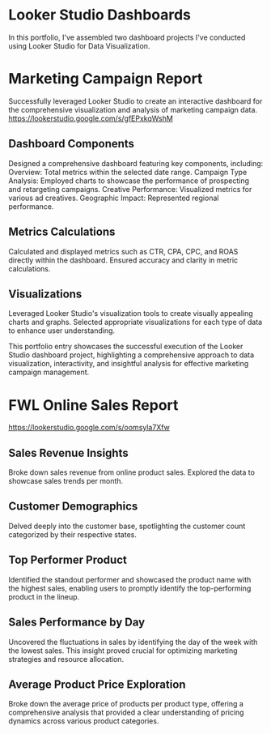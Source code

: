 # Looker Studio Dashboards
In this portfolio, I've assembled two dashboard projects I've conducted using Looker Studio for Data Visualization.

# Marketing Campaign Report 
Successfully leveraged Looker Studio to create an interactive dashboard for the comprehensive visualization and analysis of marketing campaign data.
https://lookerstudio.google.com/s/gfEPxkqWshM

## Dashboard Components
Designed a comprehensive dashboard featuring key components, including:
Overview: Total metrics within the selected date range.
Campaign Type Analysis: Employed charts to showcase the performance of prospecting and retargeting campaigns.
Creative Performance: Visualized metrics for various ad creatives.
Geographic Impact: Represented regional performance.

## Metrics Calculations
Calculated and displayed metrics such as CTR, CPA, CPC, and ROAS directly within the dashboard.
Ensured accuracy and clarity in metric calculations.

## Visualizations
Leveraged Looker Studio's visualization tools to create visually appealing charts and graphs.
Selected appropriate visualizations for each type of data to enhance user understanding.

This portfolio entry showcases the successful execution of the Looker Studio dashboard project, highlighting a comprehensive approach to data visualization, interactivity, and insightful analysis for effective marketing campaign management.

# FWL Online Sales Report 
https://lookerstudio.google.com/s/oomsyla7Xfw

## Sales Revenue Insights
Broke down sales revenue from online product sales. Explored the data to showcase sales trends per month.

## Customer Demographics
Delved deeply into the customer base, spotlighting the customer count categorized by their respective states.

## Top Performer Product
Identified the standout performer and showcased the product name with the highest sales, enabling users to promptly identify the top-performing product in the lineup.

## Sales Performance by Day
Uncovered the fluctuations in sales by identifying the day of the week with the lowest sales. This insight proved crucial for optimizing marketing strategies and resource allocation.

## Average Product Price Exploration
Broke down the average price of products per product type, offering a comprehensive analysis that provided a clear understanding of pricing dynamics across various product categories.
